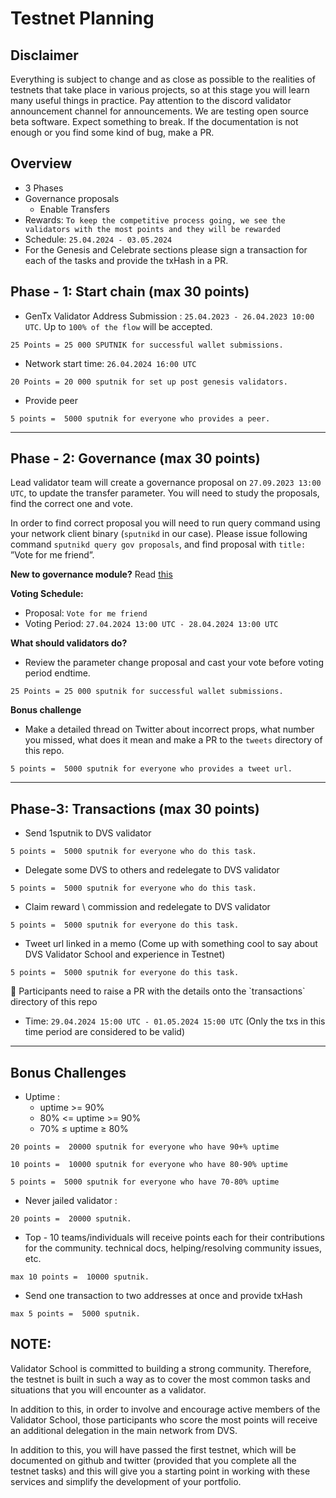 # **Testnet Planning**

## **Disclaimer**

Everything is subject to change and as close as possible to the realities of testnets that take place in various projects, so at this stage you will learn many useful things in practice. Pay attention to the discord validator announcement channel for announcements. We are testing open source beta software. Expect something to break. If the documentation is not enough or you find some kind of bug, make a PR.

## **Overview**

- 3 Phases
- Governance proposals
    - Enable Transfers
- Rewards: `To keep the competitive process going, we see the validators with the most points and they will be rewarded`
- Schedule: `25.04.2024 - 03.05.2024`
- For the Genesis and Celebrate sections please sign a transaction for each of the tasks and provide the txHash in a PR.

## **Phase - 1: Start chain (max 30 points)**

- GenTx Validator Address Submission : `25.04.2023 - 26.04.2023 10:00 UTC`. Up to `100% of the flow` will be accepted.

 `25 Points = 25 000 SPUTNIK for successful wallet submissions.`

- Network start time:  `26.04.2024 16:00 UTC`

`20 Points = 20 000 sputnik for set up post genesis validators.`

- Provide peer

`5 points =  5000 sputnik for everyone who provides a peer.`

---

## **Phase - 2: Governance (max 30 points)**

Lead validator team will create a governance proposal on `27.09.2023 13:00 UTC`, to update the transfer parameter. You will need to study the proposals, find the correct one and vote.

In order to find correct proposal you will need to run query command using your network client binary (`sputnikd` in our case). Please issue following command `sputnikd query gov proposals`, and find proposal with `title:` ”Vote for me friend”.

**New to governance module?** Read [this](https://docs.cosmos.network/main/modules/gov)

**Voting Schedule:**

- Proposal: `Vote for me friend`
- Voting Period: `27.04.2024 13:00 UTC - 28.04.2024 13:00 UTC`

**What should validators do?**

- Review the parameter change proposal and cast your vote before voting period endtime.

`25 Points = 25 000 sputnik for successful wallet submissions.`

**Bonus challenge**

- Make a detailed thread on Twitter about incorrect props, what number you missed, what does it mean and make a PR to the `tweets` directory of this repo.

`5 points =  5000 sputnik for everyone who provides a tweet url.`

---

## **Phase-3: Transactions (max 30 points)**

- Send 1sputnik to DVS validator

`5 points =  5000 sputnik for everyone who do this task.`

- Delegate some DVS to others and redelegate to DVS validator

`5 points =  5000 sputnik for everyone who do this task.`

- Claim reward \ commission and redelegate to DVS validator

`5 points =  5000 sputnik for everyone do this task.`

- Tweet url linked in a memo (Come up with something cool to say about DVS Validator School and experience in Testnet)

`5 points =  5000 sputnik for everyone do this task.`

<aside>
📌 Participants need to raise a PR with the details onto the `transactions` directory of this repo

- Time: `29.04.2024 15:00 UTC - 01.05.2024 15:00 UTC`
(Only the txs in this time period are considered to be valid)
</aside>

---

## **Bonus Challenges**

- Uptime :
    - uptime >= 90%
    - 80% <= uptime >= 90%
    - 70% ≤ uptime ≥ 80%

`20 points =  20000 sputnik for everyone who have 90+% uptime`

`10 points =  10000 sputnik for everyone who have 80-90% uptime`

`5 points =  5000 sputnik for everyone who have 70-80% uptime`

- Never jailed validator :

`20 points =  20000 sputnik.`

- Top - 10 teams/individuals will receive points each for their contributions for the community. technical docs, helping/resolving community issues, etc.

`max 10 points =  10000 sputnik.`

- Send one transaction to two addresses at once and provide txHash

`max 5 points =  5000 sputnik.`

## **NOTE:**

Validator School is committed to building a strong community. Therefore, the testnet is built in such a way as to cover the most common tasks and situations that you will encounter as a validator.

In addition to this, in order to involve and encourage active members of the Validator School, those participants who score the most points will receive an additional delegation in the main network from DVS.

In addition to this, you will have passed the first testnet, which will be documented on github and twitter (provided that you complete all the testnet tasks) and this will give you a starting point in working with these services and simplify the development of your portfolio.
